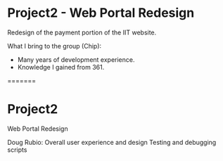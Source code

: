
# Project2 - Web Portal Redesign

Redesign of the payment portion of the IIT website.

What I bring to the group (Chip):
  + Many years of development experience.
  + Knowledge I gained from 361.

=======

# Project2
Web Portal Redesign

Doug Rubio:
Overall user experience and design
Testing and debugging scripts

